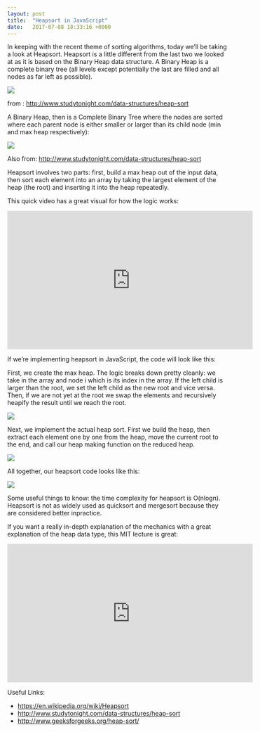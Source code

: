 ```yaml
---
layout: post
title:  "Heapsort in JavaScript"
date:   2017-07-08 18:33:16 +0000
---
```



In keeping with the recent theme of sorting algorithms, today we’ll be taking a look at Heapsort. Heapsort is a little different from the last two we looked at as it is based on the Binary Heap data structure. A Binary Heap is a complete binary tree (all levels except potentially the last are filled and all nodes as far left as possible).

![](http://imgur.com/RkbJRxz.jpg)

from : http://www.studytonight.com/data-structures/heap-sort

 A Binary Heap, then is a Complete Binary Tree where the nodes are sorted where each parent node is either smaller or larger than its child node (min and max heap respectively): 

![](http://imgur.com/rbJLzKK.jpg)

Also from:  http://www.studytonight.com/data-structures/heap-sort 

Heapsort involves two parts: first, build a max heap out of the input data, then sort each element into an array  by taking the largest element of the heap (the root) and inserting it into the heap repeatedly. 

This quick video has a great visual for how the logic works: 
<iframe width="560" height="315" src="https://www.youtube.com/embed/MtQL_ll5KhQ" frameborder="0" allowfullscreen></iframe>


If we’re implementing heapsort in JavaScript, the code will look like this:

First, we create the max heap. The logic breaks down pretty cleanly: we take in the array and node i which is its index in the array. If the left child is larger than the root, we set the left child as the new root and vice versa. Then, if we are not yet at the root we swap the elements and recursively heapify the result until we reach the root. 

![](http://imgur.com/FZFvBfv.jpg)


Next, we implement the actual heap sort. First we build the heap, then extract each element one by one from the heap, move the current root to the end, and call our heap making function on the reduced heap. 

![](http://imgur.com/VtOQdqA.jpg)


All together, our heapsort code looks like this: 

![](http://imgur.com/DDGIayN.jpg)

Some useful things to know: the time complexity for heapsort is O(nlogn). Heapsort is not as widely used as quicksort and mergesort because they are considered better inpractice. 

If you want a really in-depth explanation of the mechanics with a great explanation of the heap data type, this MIT lecture is great:

<iframe width="560" height="315" src="https://www.youtube.com/embed/B7hVxCmfPtM" frameborder="0" allowfullscreen></iframe>


Useful Links: 
* https://en.wikipedia.org/wiki/Heapsort
* http://www.studytonight.com/data-structures/heap-sort
* http://www.geeksforgeeks.org/heap-sort/



